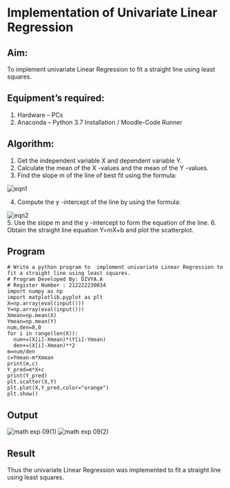 # Implementation of Univariate Linear Regression
## Aim:
To implement univariate Linear Regression to fit a straight line using least squares.
## Equipment’s required:
1.	Hardware – PCs
2.	Anaconda – Python 3.7 Installation / Moodle-Code Runner
## Algorithm:
1.	Get the independent variable X and dependent variable Y.
2.	Calculate the mean of the X -values and the mean of the Y -values.
3.	Find the slope m of the line of best fit using the formula:

 ![eqn1](./eq1.jpg)
 
4.	Compute the y -intercept of the line by using the formula:

![eqn2](./eq2.jpg)  
5.	Use the slope m and the y -intercept to form the equation of the line.
6.	Obtain the straight line equation Y=mX+b and plot the scatterplot.
## Program
```
# Write a python program to  implement univariate Linear Regression to fit a straight line using least squares.
# Program Developed By: DIVYA.A
# Register Number : 212222230034
import numpy as np
import matplotlib.pyplot as plt
X=np.array(eval(input()))
Y=np.array(eval(input()))
Xmean=np.mean(X)
Ymean=np.mean(Y)
num,den=0,0
for i in range(len(X)):
  num+=(X[i]-Xmean)*(Y[i]-Ymean)
  den+=(X[i]-Xmean)**2
m=num/den
c=Ymean-m*Xmean
print(m,c)
Y_pred=m*X+c
print(Y_pred)
plt.scatter(X,Y)
plt.plot(X,Y_pred,color="orange")
plt.show()
```
## Output

![math exp 09(1)](https://github.com/Divya110205/Univariate-Linear-Regression/assets/119404855/8eb64862-baa1-4211-9b93-a4313487bccf)
![math exp 09(2)](https://github.com/Divya110205/Univariate-Linear-Regression/assets/119404855/98856746-6690-4cad-be88-47586f4e497c)

## Result
Thus the univariate Linear Regression was implemented to fit a straight line using least squares.
